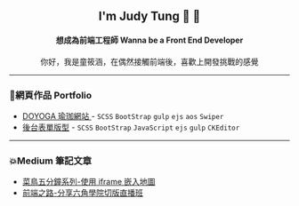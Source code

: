 

<!--
**judytung/judytung** is a ✨ _special_ ✨ repository because its `README.md` (this file) appears on your GitHub profile.

Here are some ideas to get you started:

- 🔭 I’m currently working on ...
- 🌱 I’m currently learning ...
- 👯 I’m looking to collaborate on ...
- 🤔 I’m looking for help with ...
- 💬 Ask me about ...
- 📫 How to reach me: ...
- 😄 Pronouns: ...
- ⚡ Fun fact: ...
-->

<h2 align="center">I'm Judy Tung 🙌 🙌</h2>    
<h4 align="center">想成為前端工程師 Wanna be a Front End Developer</h4>
<p align="center">你好，我是童筱涵，在偶然接觸前端後，喜歡上開發挑戰的感覺</p>


***

<h3>🌟網頁作品  Portfolio</h3>

* [DOYOGA 瑜珈網站 ](https://judytung.github.io/DOYOGA/) - `SCSS` `BootStrap` `gulp` `ejs` `aos` `Swiper`
* [後台表單版型](https://judytung.github.io/backstage-form/) - `SCSS` `BootStrap` `JavaScript` `ejs` `gulp` `CKEditor` 
***

<h3>💥Medium 筆記文章</h3>

* [菜鳥五分鐘系列-使用 iframe 嵌入地圖](https://medium.com/@han03230205/%E8%8F%9C%E9%B3%A5%E4%BA%94%E5%88%86%E9%90%98%E7%B3%BB%E5%88%97-%E4%BD%BF%E7%94%A8-iframe-%E5%B5%8C%E5%85%A5%E5%9C%B0%E5%9C%96-16b51bf8e8c8)
* [前端之路-分享六角學院切版直播班](https://medium.com/@han03230205/%E5%89%8D%E7%AB%AF%E4%B9%8B%E8%B7%AF-%E5%88%86%E4%BA%AB%E5%85%AD%E8%A7%92%E5%AD%B8%E9%99%A2%E5%88%87%E7%89%88%E7%9B%B4%E6%92%AD%E7%8F%AD-ac42d8d4dd63)
